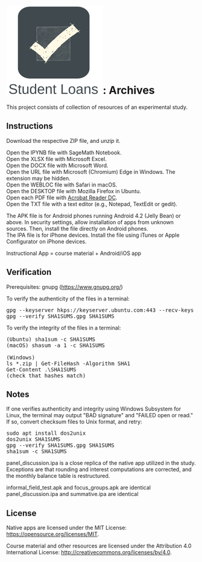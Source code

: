 # ![Alt](./app_icon_and_logo.png "Check Student Loans"): Archives

This project consists of collection of resources of an experimental study.

## Instructions

Download the respective ZIP file, and <i>unzip</i> it.

Open the IPYNB file with SageMath Notebook.<br>
Open the XLSX file with Microsoft Excel.<br>
Open the DOCX file with Microsoft Word.<br>
Open the URL file with Microsoft (Chromium) Edge in Windows. The extension may be hidden.<br>
Open the WEBLOC file with Safari in macOS.<br>
Open the DESKTOP file with Mozilla Firefox in Ubuntu.<br>
Open each PDF file with [Acrobat Reader DC](https://acrobat.adobe.com/us/en/acrobat/pdf-reader.html "Click here to access the download link.").<br>
Open the TXT file with a text editor (e.g., Notepad, TextEdit or gedit).

The APK file is for Android phones running Android 4.2 (Jelly Bean) or above. 
In security settings, allow installation of apps from unknown sources. Then, install the file directly on Android phones.<br>
The IPA file is for iPhone devices. 
Install the file using iTunes or Apple Configurator on iPhone devices.

Instructional App = course material + Android/iOS app

## Verification

Prerequisites: gnupg (https://www.gnupg.org/)

To verify the authenticity of the files in a terminal:
<pre>
gpg --keyserver hkps://keyserver.ubuntu.com:443 --recv-keys 0x4191f431
gpg --verify SHA1SUMS.gpg SHA1SUMS
</pre>

To verify the integrity of the files in a terminal:
<pre>
(Ubuntu) sha1sum -c SHA1SUMS
(macOS) shasum -a 1 -c SHA1SUMS

(Windows)
ls *.zip | Get-FileHash -Algorithm SHA1
Get-Content .\SHA1SUMS
(check that hashes match)
</pre>

## Notes

If one verifies authenticity and integrity using Windows Subsystem for Linux, the terminal may output "BAD signature" and "FAILED open or read."<br>
If so, convert checksum files to Unix format, and retry:
<pre>
sudo apt install dos2unix
dos2unix SHA1SUMS
gpg --verify SHA1SUMS.gpg SHA1SUMS
sha1sum -c SHA1SUMS
</pre>

panel_discussion.ipa is a close replica of the native app utilized in the study.<br>
Exceptions are that rounding and interest computations are corrected, and the monthly balance table is restructured.

informal_field_test.apk and focus_groups.apk are identical<br>
panel_discussion.ipa and summative.ipa are identical

## License

Native apps are licensed under the MIT License:
https://opensource.org/licenses/MIT.

Course material and other resources are licensed under the Attribution 4.0 International License: http://creativecommons.org/licenses/by/4.0.
